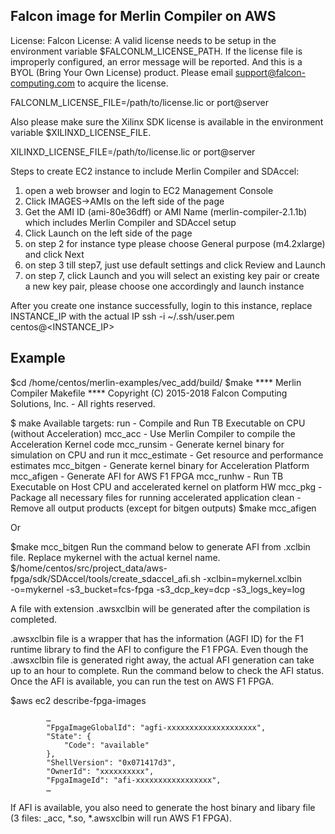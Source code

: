 ## Falcon image for Merlin Compiler on AWS

License:
Falcon License: A valid license needs to be setup in the environment variable $FALCONLM_LICENSE_PATH. If the license file is improperly configured, an error message will be reported. And this is a BYOL (Bring Your Own License) product. Please email support@falcon-computing.com to acquire the license.

FALCONLM_LICENSE_FILE=/path/to/license.lic or port@server

Also please make sure the Xilinx SDK license is available in the environment variable $XILINXD_LICENSE_FILE.

XILINXD_LICENSE_FILE=/path/to/license.lic or port@server

Steps to create EC2 instance to include Merlin Compiler and SDAccel:
1. open a web browser and login to EC2 Management Console
2. Click IMAGES->AMIs on the left side of the page
3. Get the AMI ID (ami-80e36dff) or AMI Name (merlin-compiler-2.1.1b) which includes Merlin Compiler and SDAccel setup
4. Click Launch on the left side of the page
5. on step 2 for instance type please choose General purpose (m4.2xlarge) and click Next
6. on step 3 till step7, just use default settings and click Review and Launch
7. on step 7, click Launch and you will select an existing key pair or create a new key pair, please choose one accordingly and launch instance

After you create one instance successfully, login to this instance, replace INSTANCE_IP with the actual IP
ssh -i ~/.ssh/user.pem centos@<INSTANCE_IP>

## Example
$cd /home/centos/merlin-examples/vec_add/build/
$make
**** Merlin Compiler Makefile
**** Copyright (C) 2015-2018 Falcon Computing Solutions, Inc. - All rights reserved.

$ make <target>
Available targets:
           run - Compile and Run TB Executable on CPU (without Acceleration)
       mcc_acc - Use Merlin Compiler to compile the Acceleration Kernel code
    mcc_runsim - Generate kernel binary for simulation on CPU and run it
  mcc_estimate - Get resource and performance estimates
    mcc_bitgen - Generate kernel binary for Acceleration Platform
    mcc_afigen - Generate AFI for AWS F1 FPGA
     mcc_runhw - Run TB Executable on Host CPU and accelerated kernel on platform HW
       mcc_pkg - Package all necessary files for running accelerated application
         clean - Remove all output products (except for bitgen outputs)
$make mcc_afigen

Or

$make mcc_bitgen
Run the command below to generate AFI from .xclbin file. Replace mykernel with the actual kernel name.
$/home/centos/src/project_data/aws-fpga/sdk/SDAccel/tools/create_sdaccel_afi.sh -xclbin=mykernel.xclbin \
      -o=mykernel -s3_bucket=fcs-fpga -s3_dcp_key=dcp -s3_logs_key=log

A file with extension .awsxclbin will be generated after the compilation is completed.

.awsxclbin file is a wrapper that has the information (AGFI ID) for the F1 runtime library to find the AFI to configure the F1 FPGA. Even though the .awsxclbin file is generated right away, the actual AFI generation can take up to an hour to complete. Run the command below to check the AFI status. Once the AFI is available, you can run the test on AWS F1 FPGA.

$aws ec2 describe-fpga-images

            …
            "FpgaImageGlobalId": "agfi-xxxxxxxxxxxxxxxxxxxx",
            "State": {
                "Code": "available"
            },
            "ShellVersion": "0x071417d3",
            "OwnerId": "xxxxxxxxxx",
            "FpgaImageId": "afi-xxxxxxxxxxxxxxxxx", 
            …

If AFI is available, you also need to generate the host binary and libary file (3 files: <kernel>_acc, *.so, *.awsxclbin will run AWS F1 FPGA).

